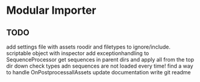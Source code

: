 # Modular Importer

## TODO

add settings file with assets roodir and filetypes to ignore/include. scriptable object with inspector
add exceptionhandling to SequenceProcessor
get sequences in parent dirs and apply all from the top dir down
check types adn sequences are not loaded every time!
find a way to handle OnPostprocessallAssets
update documentation
write git readme
